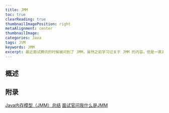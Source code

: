 ```yaml
---
title: JMM
toc: true
clearReading: true
thumbnailImagePosition: right
metaAlignment: center
thumbnailImage:
categories: Java
tags: JVM
keywords: JMM
excerpt: 最近面试腾讯的时候被问到了 JMM，虽然之前学习过关于 JMM 的内容，但是一直对这个概念不太清楚，所以就通过本文记录一下 JMM 的相关概念
---
```


## 概述

## 附录
[Java内存模型（JMM）总结](https://zhuanlan.zhihu.com/p/29881777)
[面试官问我什么是JMM](https://developer.aliyun.com/article/772802?utm_content=g_1000185480)